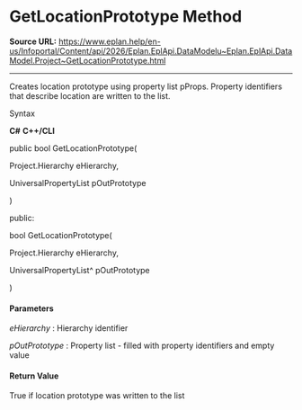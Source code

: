 # GetLocationPrototype Method

**Source URL:** https://www.eplan.help/en-us/Infoportal/Content/api/2026/Eplan.EplApi.DataModelu~Eplan.EplApi.DataModel.Project~GetLocationPrototype.html

---

Creates location prototype using property list pProps. Property identifiers that describe location are written to the list.

Syntax

**C#**
**C++/CLI**


public bool GetLocationPrototype( 

   Project.Hierarchy eHierarchy,

   UniversalPropertyList pOutPrototype

)

public:

bool GetLocationPrototype( 

   Project.Hierarchy eHierarchy,

   UniversalPropertyList^ pOutPrototype

)


#### Parameters

*eHierarchy*
:   Hierarchy identifier

*pOutPrototype*
:   Property list - filled with property identifiers and empty value

#### Return Value

True if location prototype was written to the list
